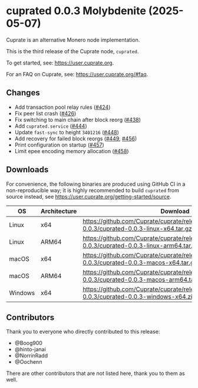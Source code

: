 # cuprated 0.0.3 Molybdenite (2025-05-07)
Cuprate is an alternative Monero node implementation.

This is the third release of the Cuprate node, `cuprated`.

To get started, see: <https://user.cuprate.org>.

For an FAQ on Cuprate, see: <https://user.cuprate.org/#faq>.

## Changes
- Add transaction pool relay rules ([#424](https://github.com/Cuprate/cuprate/pull/424))
- Fix peer list crash ([#426](https://github.com/Cuprate/cuprate/pull/426))
- Fix switching to main chain after block reorg ([#438](https://github.com/Cuprate/cuprate/pull/438))
- Add `cuprated.service` ([#444](https://github.com/Cuprate/cuprate/pull/444))
- Update `fast-sync` to height `3401216` ([#448](https://github.com/Cuprate/cuprate/pull/448))
- Add recovery for failed block reorgs ([#449](https://github.com/Cuprate/cuprate/pull/449), [#456](https://github.com/Cuprate/cuprate/pull/456))
- Print configuration on startup ([#457](https://github.com/Cuprate/cuprate/pull/457))
- Limit epee encoding memory allocation ([#458](https://github.com/Cuprate/cuprate/pull/458))

## Downloads
For convenience, the following binaries are produced using GitHub CI in a non-reproducible way; it is highly recommended to build `cuprated` from source instead, see <https://user.cuprate.org/getting-started/source>.

| OS      | Architecture | Download |
|---------|--------------|----------|
| Linux   | x64          | <https://github.com/Cuprate/cuprate/releases/download/cuprated-0.0.3/cuprated-0.0.3-linux-x64.tar.gz>
| Linux   | ARM64        | <https://github.com/Cuprate/cuprate/releases/download/cuprated-0.0.3/cuprated-0.0.3-linux-arm64.tar.gz>
| macOS   | x64          | <https://github.com/Cuprate/cuprate/releases/download/cuprated-0.0.3/cuprated-0.0.3-macos-x64.tar.gz>
| macOS   | ARM64        | <https://github.com/Cuprate/cuprate/releases/download/cuprated-0.0.3/cuprated-0.0.3-macos-arm64.tar.gz>
| Windows | x64          | <https://github.com/Cuprate/cuprate/releases/download/cuprated-0.0.3/cuprated-0.0.3-windows-x64.zip>

## Contributors
Thank you to everyone who directly contributed to this release:

- @Boog900
- @hinto-janai
- @NorrinRadd
- @Oochenn

There are other contributors that are not listed here, thank you to them as well.
